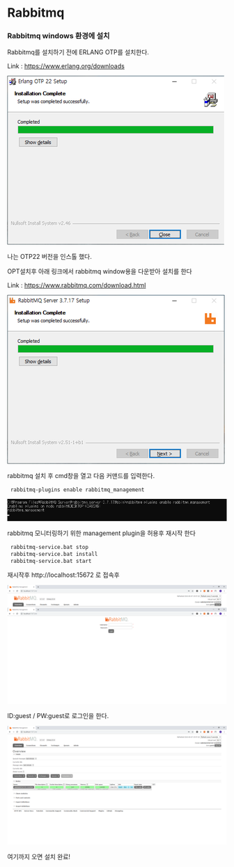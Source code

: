 # Rabbitmq

### Rabbitmq windows 환경에 설치

Rabbitmq를 설치하기 전에  ERLANG OTP를 설치한다.<br>

Link : https://www.erlang.org/downloads<br>

![opt-install](image/opt_install.png)<br>

나는 OTP22 버전을 인스톨 했다.<br>

OPT설치후 아래 링크에서 rabbitmq window용을 다운받아 설치를 한다<br>

Link : https://www.rabbitmq.com/download.html <br>

![rabbitmq-install](image/rabbitmq_install.png)<br>

rabbitmq 설치 후 cmd창을 열고 다음 커맨드를 입력한다.<br>

```
 rabbitmq-plugins enable rabbitmq_management
```

![rabbitmq-command](image/rabbitmq_cmd.png)<br>

rabbitmq 모니터링하기 위한 management plugin을 허용후 재시작 한다 <br>
```
 rabbitmq-service.bat stop
 rabbitmq-service.bat install
 rabbitmq-service.bat start
```

재시작후 http://localhost:15672 로 접속후 

![rabbitmq-login](image/rabbitmq_login.png)<br>

ID:guest / PW:guest로 로그인을 한다.<br>

![rabbitmq-main-page](image/rabbitmq_page.png)<br>

여기까지 오면 설치 완료!





